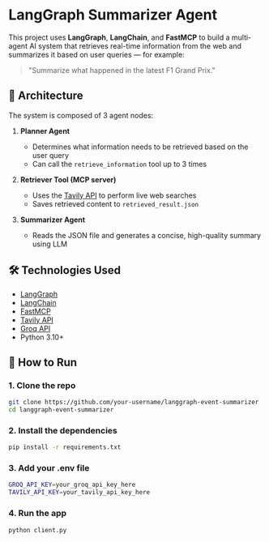 # LangGraph Summarizer Agent

This project uses **LangGraph**, **LangChain**, and **FastMCP** to build a multi-agent AI system that retrieves real-time information from the web and summarizes it based on user queries — for example:  
> "Summarize what happened in the latest F1 Grand Prix."

## 🧠 Architecture

The system is composed of 3 agent nodes:

1. **Planner Agent**  
   - Determines what information needs to be retrieved based on the user query  
   - Can call the `retrieve_information` tool up to 3 times

2. **Retriever Tool (MCP server)**  
   - Uses the [Tavily API](https://app.tavily.com) to perform live web searches  
   - Saves retrieved content to `retrieved_result.json`

3. **Summarizer Agent**  
   - Reads the JSON file and generates a concise, high-quality summary using LLM

## 🛠 Technologies Used

- [LangGraph](https://github.com/langchain-ai/langgraph)
- [LangChain](https://github.com/langchain-ai/langchain)
- [FastMCP](https://github.com/langchain-ai/mcp)
- [Tavily API](https://www.tavily.com/)
- [Groq API](https://console.groq.com/)
- Python 3.10+

## 🚀 How to Run

### 1. Clone the repo

```bash
git clone https://github.com/your-username/langgraph-event-summarizer
cd langgraph-event-summarizer
```

### 2. Install the dependencies

```bash
pip install -r requirements.txt
```

### 3. Add your .env file

```bash
GROQ_API_KEY=your_groq_api_key_here
TAVILY_API_KEY=your_tavily_api_key_here
```

### 4. Run the app

```bash
python client.py
```